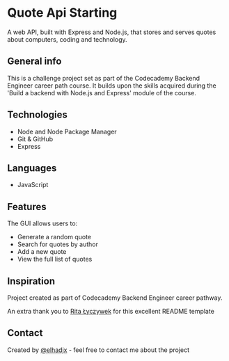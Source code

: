 # Quote Api Starting

A web API, built with Express and Node.js, that stores and serves quotes about computers, coding and technology.

## General info

 This is a challenge project set as part of the Codecademy Backend Engineer career path course. It builds upon the skills acquired during the 'Build a backend with Node.js and Express' module of the course.

## Technologies

* Node and Node Package Manager
* Git & GitHub
* Express

## Languages

* JavaScript

## Features

The GUI allows users to:
* Generate a random quote
* Search for quotes by author
* Add a new quote
* View the full list of quotes

## Inspiration

Project created as part of Codecademy Backend Engineer career pathway.

An extra thank you to [Rita Łyczywek](https://www.flynerd.pl/) for this excellent README template

## Contact

Created by [@elhadjx](https://instagram/elhadj.x) - feel free to contact me about the project
